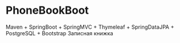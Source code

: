 # PhoneBookBoot
Maven + SpringBoot + SpringMVC + Thymeleaf + SpringDataJPA + PostgreSQL + Bootstrap 
Записная книжка
